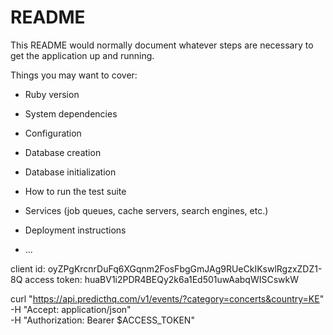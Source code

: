 # README

This README would normally document whatever steps are necessary to get the
application up and running.

Things you may want to cover:

* Ruby version

* System dependencies

* Configuration

* Database creation

* Database initialization

* How to run the test suite

* Services (job queues, cache servers, search engines, etc.)

* Deployment instructions

* ...

client id: oyZPgKrcnrDuFq6XGqnm2FosFbgGmJAg9RUeCkIKswlRgzxZDZ1-8Q
access token: huaBV1i2PDR4BEQy2k6a1Ed501uwAabqWISCswkW

curl "https://api.predicthq.com/v1/events/?category=concerts&country=KE" \
-H "Accept: application/json" \
-H "Authorization: Bearer $ACCESS_TOKEN"
